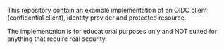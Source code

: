 This repository contain an example implementation of an OIDC client
(confidential client), identity provider and protected resource.

The implementation is for educational purposes only and NOT suited for anything
that require real security.
